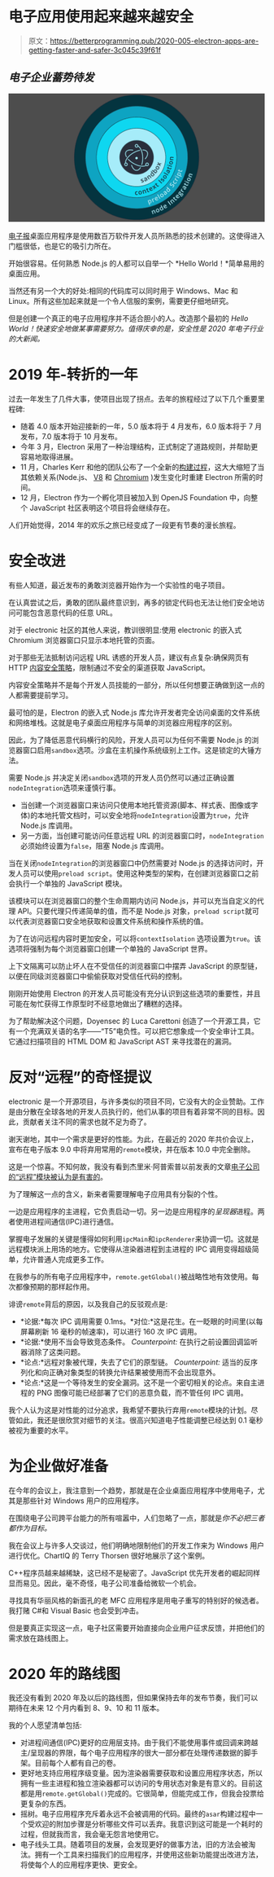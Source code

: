 # 电子应用使用起来越来越安全

> 原文：<https://betterprogramming.pub/2020-005-electron-apps-are-getting-faster-and-safer-3c045c39f61f>

## *电子企业蓄势待发*

![](img/33bec4e2b7f443cd47e58246282df1b7.png)

[电子报](https://www.electronjs.org/)桌面应用程序是使用数百万软件开发人员所熟悉的技术创建的。这使得进入门槛很低，也是它的吸引力所在。

开始很容易。任何熟悉 Node.js 的人都可以自举一个 *Hello World！*简单易用的桌面应用。

当然还有另一个大的好处:相同的代码库可以同时用于 Windows、Mac 和 Linux。所有这些加起来就是一个令人信服的案例，需要更仔细地研究。

但是创建一个真正的电子应用程序并不适合胆小的人。改造那个最初的 *Hello World！快速安全地做某事需要努力。值得庆幸的是，安全性是 2020 年电子行业的大新闻。*

# 2019 年-转折的一年

过去一年发生了几件大事，使项目出现了拐点。去年的旅程经过了以下几个重要里程碑:

*   随着 4.0 版本开始迎接新的一年，5.0 版本将于 4 月发布，6.0 版本将于 7 月发布，7.0 版本将于 10 月发布。
*   今年 3 月，Electron 采用了一种治理结构，正式制定了道路规则，并帮助更容易地取得进展。
*   11 月，Charles Kerr 和他的团队公布了一个全新的[构建过程](https://github.com/electron/build-tools)，这大大缩短了当其依赖关系(Node.js、 [V8](https://v8.dev/) 和 [Chromium](https://www.npmjs.com/package/chromium) )发生变化时重建 Electron 所需的时间。
*   12 月，Electron 作为一个孵化项目被加入到 OpenJS Foundation 中，向整个 JavaScript 社区表明这个项目将会继续存在。

人们开始觉得，2014 年的欢乐之旅已经变成了一段更有节奏的漫长旅程。

# 安全改进

有些人知道，最近发布的勇敢浏览器开始作为一个实验性的电子项目。

在认真尝试之后，勇敢的团队最终意识到，再多的锁定代码也无法让他们安全地访问可能包含恶意代码的任意 URL。

对于 electronic 社区的其他人来说，教训很明显:使用 electronic 的嵌入式 Chromium 浏览器窗口只显示本地托管的页面。

对于那些无法抵制访问远程 URL 诱惑的开发人员，建议有点复杂:确保网页有 HTTP [内容安全策略](https://rwserve.readwritetools.com/content-security-policy.blue?utm_term=NewsFrom2020CovalenceConf)，限制通过不安全的渠道获取 JavaScript。

内容安全策略并不是每个开发人员技能的一部分，所以任何想要正确做到这一点的人都需要提前学习。

最可怕的是，Electron 的嵌入式 Node.js 库允许开发者完全访问桌面的文件系统和网络堆栈。这就是电子桌面应用程序与简单的浏览器应用程序的区别。

因此，为了降低恶意代码横行的风险，开发人员可以为任何不需要 Node.js 的浏览器窗口启用`sandbox`选项。沙盒在主机操作系统级别上工作。这是锁定的大锤方法。

需要 Node.js 并决定关闭`sandbox`选项的开发人员仍然可以通过正确设置`nodeIntegration`选项来谨慎行事。

*   当创建一个浏览器窗口来访问只使用本地托管资源(脚本、样式表、图像或字体)的本地托管文档时，可以安全地将`nodeIntegration`设置为`true`，允许 Node.js 库调用。
*   另一方面，当创建可能访问任意远程 URL 的浏览器窗口时，`nodeIntegration`必须始终设置为`false`，阻塞 Node.js 库调用。

当在关闭`nodeIntegration`的浏览器窗口中仍然需要对 Node.js 的选择访问时，开发人员可以使用`preload script`。使用这种类型的架构，在创建浏览器窗口之前会执行一个单独的 JavaScript 模块。

该模块可以在浏览器窗口的整个生命周期内访问 Node.js，并可以充当自定义的代理 API。只要代理只传递简单的值，而不是 Node.js 对象，`preload script`就可以代表浏览器窗口安全地获取和设置文件系统和操作系统的值。

为了在访问远程内容时更加安全，可以将`contextIsolation` 选项设置为`true`。该选项将强制为每个浏览器窗口创建一个单独的 JavaScript 世界。

上下文隔离可以防止坏人在不受信任的浏览器窗口中摆弄 JavaScript 的原型链，以便在同级浏览器窗口中偷偷获取对受信任代码的控制。

刚刚开始使用 Electron 的开发人员可能没有充分认识到这些选项的重要性，并且可能在匆忙获得工作原型时不经意地做出了糟糕的选择。

为了帮助解决这个问题，Doyensec 的 Luca Carettoni 创造了一个开源工具，它有一个充满双关语的名字——“T5”电负性。可以把它想象成一个安全审计工具。它通过扫描项目的 HTML DOM 和 JavaScript AST 来寻找潜在的漏洞。

# 反对“远程”的奇怪提议

electronic 是一个开源项目，与许多类似的项目不同，它没有大的企业赞助。工作是由分散在全球各地的开发人员执行的，他们从事的项目有着非常不同的目标。因此，贡献者关注不同的需求也就不足为奇了。

谢天谢地，其中一个需求是更好的性能。为此，在最近的 2020 年共价会议上，宣布在电子版本 9.0 中将弃用常用的`remote`模块，并在版本 10.0 中完全删除。

这是一个惊喜。不知何故，我没有看到杰里米·阿普索普以前发表的文章[电子公司的“远程”模块被认为是有害的](https://medium.com/@nornagon/electrons-remote-module-considered-harmful-70d69500f31)。

为了理解这一点的含义，新来者需要理解电子应用具有分裂的个性。

一边是应用程序的主进程，它负责启动一切。另一边是应用程序的*呈现器*进程。两者使用进程间通信(IPC)进行通信。

掌握电子发展的关键是懂得如何利用`ipcMain`和`ipcRenderer`来协调一切。这就是远程模块派上用场的地方。它使得从渲染器进程到主进程的 IPC 调用变得超级简单，允许普通人完成更多工作。

在我参与的所有电子应用程序中，`remote.getGlobal()`被战略性地有效使用。每次都像预期的那样起作用。

诽谤`remote`背后的原因，以及我自己的反驳观点是:

*   *论据:*每次 IPC 调用需要 0.1ms。*对位:*这是花生。在一眨眼的时间里(以每屏幕刷新 16 毫秒的帧速率)，可以进行 160 次 IPC 调用。
*   *论据:*使用不当会导致竞态条件。 *Counterpoint:* 在执行之前设置回调监听器消除了这类问题。
*   *论点:*远程对象被代理，失去了它们的原型链。 *Counterpoint:* 适当的反序列化和向正确对象类型的转换允许结果被使用而不会出现意外。
*   *论点:*这是一个等待发生的安全漏洞。这不是一个密切相关的论点。来自主进程的 PNG 图像可能已经部署了它们的恶意负载，而不管任何 IPC 调用。

我个人认为这是对性能的过分追求，我希望不要执行弃用`remote`模块的计划。尽管如此，我还是很欣赏对细节的关注。很高兴知道电子性能调整已经达到 0.1 毫秒被视为重要的水平。

# 为企业做好准备

在今年的会议上，我注意到一个趋势，那就是在企业桌面应用程序中使用电子，尤其是那些针对 Windows 用户的应用程序。

在围绕电子公司跨平台能力的所有喧嚣中，人们忽略了一点，那就是*你不必把三者都作为目标。*

我在会议上与许多人交谈过，他们明确地限制他们的开发工作来为 Windows 用户进行优化。ChartIQ 的 Terry Thorsen 很好地展示了这个案例。

C++程序员越来越稀缺，这已经不是秘密了。JavaScript 优先开发者的崛起同样显而易见。因此，毫不奇怪，电子公司准备给微软一个机会。

寻找具有华丽风格的新面孔的老 MFC 应用程序是用电子重写的特别好的候选者。我打赌 C#和 Visual Basic 也会受到冲击。

但是要真正实现这一点，电子社区需要开始直接向企业用户征求反馈，并把他们的需求放在路线图上。

# 2020 年的路线图

我还没有看到 2020 年及以后的路线图，但如果保持去年的发布节奏，我们可以期待在未来 12 个月内看到 8、9、10 和 11 版本。

我的个人愿望清单包括:

*   对进程间通信(IPC)更好的应用层支持。由于我们不能使用事件或回调来跨越主/呈现器的界限，每个电子应用程序的很大一部分都在处理传递数据的脚手架。目前每个人都有自己的卷。
*   更好地支持应用程序级变量。因为渲染器需要获取和设置应用程序状态，所以拥有一些主进程和独立渲染器都可以访问的专用状态对象是有意义的。目前这都是用`remote.getGlobal()`完成的。它很简单，但能完成工作，但我会投票给更复杂的东西。
*   摇树。电子应用程序充斥着永远不会被调用的代码。最终的`asar`构建过程中一个受欢迎的附加步骤是分析哪些文件可以丢弃。我意识到这可能是一个耗时的过程，但就我而言，我会毫无怨言地使用它。
*   电子线头工具。随着项目的发展，会发现更好的做事方法，旧的方法会被淘汰。拥有一个工具来扫描我们的应用程序，并使用这些新功能提出改进方法，将使每个人的应用程序更快、更安全。